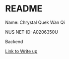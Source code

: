 # README

Name: Chrystal Quek Wan Qi


NUS NET-ID: A0206350U


Backend


[Link to Write up](https://github.com/chrystalquek/CVWO-Assignment-Submission/blob/master/Chrystal%20Quek%20Wan%20Qi%20CVWO%20Final-Assignment%20Submission.pdf)
